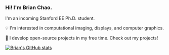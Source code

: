 ### Hi! I'm Brian Chao.

I'm an incoming Stanford EE Ph.D. student.

💡 I'm interested in computational imaging, displays, and computer graphics.
   
🎈 I develop open-source projects in my free time. Check out my projects!

[![Brian's GitHub stats](https://github-readme-stats.vercel.app/api?username=bchao1&show_icons=true&theme=vue)](https://github.com/anuraghazra/github-readme-stats)
